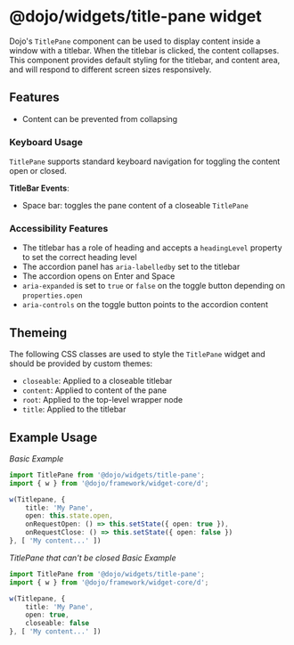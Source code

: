 # @dojo/widgets/title-pane widget

Dojo's `TitlePane` component can be used to display content inside a window with a titlebar. When the titlebar is clicked, the content collapses. This component provides default styling for the titlebar, and content area, and will respond to different screen sizes responsively.

## Features

- Content can be prevented from collapsing

### Keyboard Usage

`TitlePane` supports standard keyboard navigation for toggling the content open or closed.

**TitleBar Events**:

- Space bar: toggles the pane content of a closeable `TitlePane`

### Accessibility Features

- The titlebar has a role of heading and accepts a `headingLevel` property to set the correct heading level
- The accordion panel has `aria-labelledby` set to the titlebar
- The accordion opens on Enter and Space
- `aria-expanded` is set to `true` or `false` on the toggle button depending on `properties.open`
- `aria-controls` on the toggle button points to the accordion content

## Themeing

The following CSS classes are used to style the `TitlePane` widget and should be provided by custom themes:

- `closeable`: Applied to a closeable titlebar
- `content`: Applied to content of the pane
- `root`: Applied to the top-level wrapper node
- `title`: Applied to the titlebar

## Example Usage

*Basic Example*
```typescript
import TitlePane from '@dojo/widgets/title-pane';
import { w } from '@dojo/framework/widget-core/d';

w(Titlepane, {
	title: 'My Pane',
	open: this.state.open,
	onRequestOpen: () => this.setState({ open: true }),
	onRequestClose: () => this.setState({ open: false })
}, [ 'My content...' ])
```

*TitlePane that can't be closed*
*Basic Example*
```typescript
import TitlePane from '@dojo/widgets/title-pane';
import { w } from '@dojo/framework/widget-core/d';

w(Titlepane, {
	title: 'My Pane',
	open: true,
	closeable: false
}, [ 'My content...' ])
```
